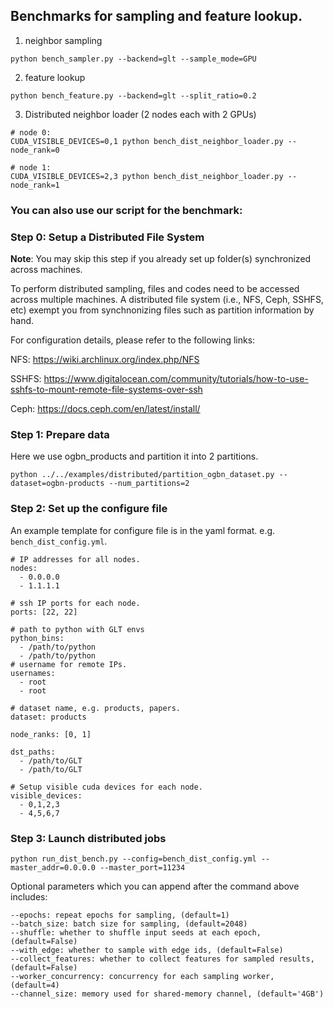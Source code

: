 ## Benchmarks for sampling and feature lookup.

1. neighbor sampling
```
python bench_sampler.py --backend=glt --sample_mode=GPU
```

2. feature lookup
```
python bench_feature.py --backend=glt --split_ratio=0.2
```

3. Distributed neighbor loader (2 nodes each with 2 GPUs)

```
# node 0:
CUDA_VISIBLE_DEVICES=0,1 python bench_dist_neighbor_loader.py --node_rank=0

# node 1:
CUDA_VISIBLE_DEVICES=2,3 python bench_dist_neighbor_loader.py --node_rank=1
```

### You can also use our script for the benchmark:
### Step 0: Setup a Distributed File System
**Note**: You may skip this step if you already set up folder(s) synchronized across machines.

To perform distributed sampling, files and codes need to be accessed across multiple machines. A distributed file system (i.e., NFS, Ceph, SSHFS, etc) exempt you from synchnonizing files such as partition information by hand.

For configuration details, please refer to the following links:

NFS: https://wiki.archlinux.org/index.php/NFS

SSHFS: https://www.digitalocean.com/community/tutorials/how-to-use-sshfs-to-mount-remote-file-systems-over-ssh

Ceph: https://docs.ceph.com/en/latest/install/

### Step 1: Prepare data
Here we use ogbn_products and partition it into 2 partitions.
```
python ../../examples/distributed/partition_ogbn_dataset.py --dataset=ogbn-products --num_partitions=2
```

### Step 2: Set up the configure file
An example template for configure file is in the yaml format. e.g.  `bench_dist_config.yml`.

```
# IP addresses for all nodes.
nodes:
  - 0.0.0.0
  - 1.1.1.1

# ssh IP ports for each node.
ports: [22, 22]

# path to python with GLT envs
python_bins:
  - /path/to/python
  - /path/to/python
# username for remote IPs.
usernames:
  - root
  - root

# dataset name, e.g. products, papers.
dataset: products

node_ranks: [0, 1]

dst_paths:
  - /path/to/GLT
  - /path/to/GLT

# Setup visible cuda devices for each node.
visible_devices:
  - 0,1,2,3
  - 4,5,6,7
```

### Step 3: Launch distributed jobs

```
python run_dist_bench.py --config=bench_dist_config.yml --master_addr=0.0.0.0 --master_port=11234
```

Optional parameters which you can append after the command above includes:
```
--epochs: repeat epochs for sampling, (default=1)
--batch_size: batch size for sampling, (default=2048)
--shuffle: whether to shuffle input seeds at each epoch, (default=False)
--with_edge: whether to sample with edge ids, (default=False)
--collect_features: whether to collect features for sampled results, (default=False)
--worker_concurrency: concurrency for each sampling worker, (default=4)
--channel_size: memory used for shared-memory channel, (default='4GB')
```